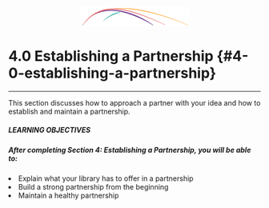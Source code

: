<div style="text-align:center"><img src="/logo/Connectedlib-Logo-Graph.png"></div>

# 4.0 Establishing a Partnership {#4-0-establishing-a-partnership}
<hr>

This section discusses how to approach a partner with your idea and how to establish and maintain a partnership.


<div class="table-format"><span class="title"><h5>LEARNING OBJECTIVES</h5></span><h5>After completing Section 4: Establishing a Partnership, you will be able to:</h5><li>Explain what your library has to offer in a partnership</li><li>Build a strong partnership from the beginning</li><li>Maintain a healthy partnership</li>
</div>

